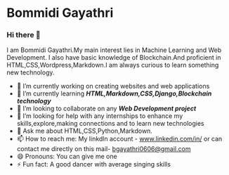 # Bommidi Gayathri #

### Hi there 👋

I am Bommidi Gayathri.My main interest lies in Machine Learning and Web Development. I also have basic knowledge of Blockchain.And proficient in HTML,CSS,Wordpress,Markdown.I am always curious to learn something new technology.


- 🔭 I’m currently working on creating websites and web applications
- 🌱 I’m currently learning ***HTML,Markdown,CSS,Django,Blockchain technology***
- 👯 I’m looking to collaborate on any ***Web Development project***
- 🤔 I’m looking for help with any internships to enhance my skills,explore,making connections and to learn new technologies 
- 💬 Ask me about HTML,CSS,Python,Markdown.
- 📫 How to reach me: My linkdln account - www.linkedin.com/in/ or can contact me directly on this mail- bgayathri0606@gmail.com
- 😄 Pronouns: You can give me one
- ⚡ Fun fact: A good dancer with average singing skills

